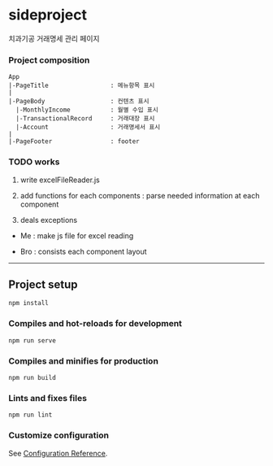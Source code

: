 # sideproject

치과기공 거래명세 관리 페이지

### Project composition

```
App
|-PageTitle                 : 메뉴항목 표시
|
|-PageBody                  : 컨텐츠 표시
  |-MonthlyIncome           : 월별 수입 표시
  |-TransactionalRecord     : 거래대장 표시
  |-Account                 : 거래명세서 표시
|
|-PageFooter                : footer
```

### TODO works

1. write excelFileReader.js

2. add functions for each components : parse needed information at each component

3. deals exceptions

* Me : make js file for excel reading

* Bro : consists each component layout

---

## Project setup
```
npm install
```

### Compiles and hot-reloads for development
```
npm run serve
```

### Compiles and minifies for production
```
npm run build
```

### Lints and fixes files
```
npm run lint
```

### Customize configuration
See [Configuration Reference](https://cli.vuejs.org/config/).
